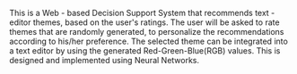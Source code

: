 This is a Web - based Decision Support System that recommends text - editor themes, based on the user's ratings. The user will be asked to rate themes that are randomly generated, to personalize the recommendations according to his/her preference. The selected theme can be integrated into a text editor by using the generated Red-Green-Blue(RGB) values. This is designed and implemented using Neural Networks.
